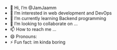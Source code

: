 - 👋 Hi, I’m @JamJaamm
- 👀 I’m interested in web development and DevOps
- 🌱 I’m currently learning Backend programming 
- 💞️ I’m looking to collaborate on ...
- 📫 How to reach me ...
- 😄 Pronouns: 
- ⚡ Fun fact: im kinda boring

<!---
JamJaamm/JamJaamm is a ✨ special ✨ repository because its `README.md` (this file) appears on your GitHub profile.
You can click the Preview link to take a look at your changes.
--->
